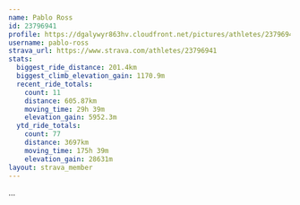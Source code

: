 ```yaml
---
name: Pablo Ross
id: 23796941
profile: https://dgalywyr863hv.cloudfront.net/pictures/athletes/23796941/14615399/1/large.jpg
username: pablo-ross
strava_url: https://www.strava.com/athletes/23796941
stats:
  biggest_ride_distance: 201.4km
  biggest_climb_elevation_gain: 1170.9m
  recent_ride_totals:
    count: 11
    distance: 605.87km
    moving_time: 29h 39m
    elevation_gain: 5952.3m
  ytd_ride_totals:
    count: 77
    distance: 3697km
    moving_time: 175h 39m
    elevation_gain: 28631m
layout: strava_member
--- 
```

...
